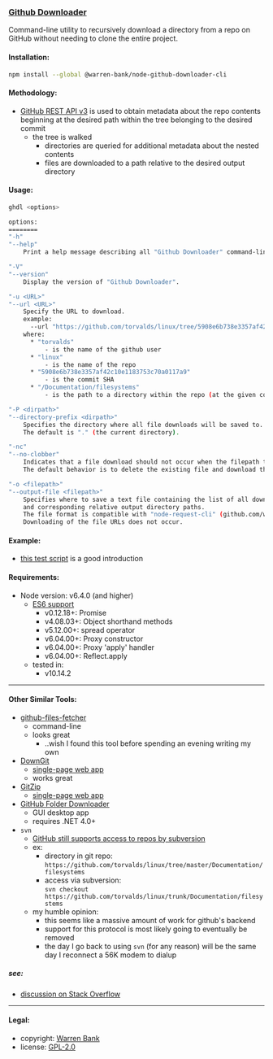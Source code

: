### [Github Downloader](https://github.com/warren-bank/node-github-downloader-cli)

Command-line utility to recursively download a directory from a repo on GitHub without needing to clone the entire project.

#### Installation:

```bash
npm install --global @warren-bank/node-github-downloader-cli
```

#### Methodology:

* [GitHub REST API v3](https://developer.github.com/v3/repos/contents/) is used to obtain metadata about the repo contents beginning at the desired path within the tree belonging to the desired commit
  * the tree is walked
    * directories are queried for additional metadata about the nested contents
    * files are downloaded to a path relative to the desired output directory

#### Usage:

```bash
ghdl <options>

options:
========
"-h"
"--help"
    Print a help message describing all "Github Downloader" command-line options.

"-V"
"--version"
    Display the version of "Github Downloader".

"-u <URL>"
"--url <URL>"
    Specify the URL to download.
    example:
      --url "https://github.com/torvalds/linux/tree/5908e6b738e3357af42c10e1183753c70a0117a9/Documentation/filesystems"
    where:
      * "torvalds"
          - is the name of the github user
      * "linux"
          - is the name of the repo
      * "5908e6b738e3357af42c10e1183753c70a0117a9"
          - is the commit SHA
      * "/Documentation/filesystems"
          - is the path to a directory within the repo (at the given commit)

"-P <dirpath>"
"--directory-prefix <dirpath>"
    Specifies the directory where all file downloads will be saved to.
    The default is "." (the current directory).

"-nc"
"--no-clobber"
    Indicates that a file download should not occur when the filepath to where it would be saved already exists.
    The default behavior is to delete the existing file and download the new file in its place.

"-o <filepath>"
"--output-file <filepath>"
    Specifies where to save a text file containing the list of all download file URLs,
    and corresponding relative output directory paths.
    The file format is compatible with "node-request-cli" (github.com/warren-bank/node-request-cli).
    Downloading of the file URLs does not occur.
```

#### Example:

* [this test script](https://github.com/warren-bank/node-github-downloader-cli/blob/master/tests/run.sh) is a good introduction

#### Requirements:

* Node version: v6.4.0 (and higher)
  * [ES6 support](http://node.green/)
    * v0.12.18+: Promise
    * v4.08.03+: Object shorthand methods
    * v5.12.00+: spread operator
    * v6.04.00+: Proxy constructor
    * v6.04.00+: Proxy 'apply' handler
    * v6.04.00+: Reflect.apply
  * tested in:
    * v10.14.2

- - - -

#### Other Similar Tools:

* [github-files-fetcher](https://github.com/Gyumeijie/github-files-fetcher)
  * command-line
  * looks great
    * ..wish I found this tool before spending an evening writing my own
* [DownGit](https://github.com/minhaskamal/DownGit)
  * [single-page web app](https://minhaskamal.github.io/DownGit/#/home)
  * works great
* [GitZip](https://github.com/kinolien/gitzip/)
  * [single-page web app](http://kinolien.github.io/gitzip/)
* [GitHub Folder Downloader](https://github.com/VahidN/GitHubFolderDownloader)
  * GUI desktop app
  * requires .NET 4.0+
* `svn`
  * [GitHub still supports access to repos by subversion](https://help.github.com/articles/support-for-subversion-clients/)
  * ex:
    * directory in git repo:<br>`https://github.com/torvalds/linux/tree/master/Documentation/filesystems`
    * access via subversion:<br>`svn checkout https://github.com/torvalds/linux/trunk/Documentation/filesystems`
  * my humble opinion:
    * this seems like a massive amount of work for github's backend
    * support for this protocol is most likely going to eventually be removed
    * the day I go back to using `svn` (for any reason) will be the same day I reconnect a 56K modem to dialup

##### see:

* [discussion on Stack Overflow](https://stackoverflow.com/questions/7106012/download-a-single-folder-or-directory-from-a-github-repo)

- - - -

#### Legal:

* copyright: [Warren Bank](https://github.com/warren-bank)
* license: [GPL-2.0](https://www.gnu.org/licenses/old-licenses/gpl-2.0.txt)

